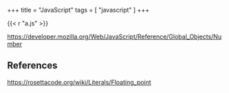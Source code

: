+++
title = "JavaScript"
tags = [ "javascript" ]
+++

{{< r "a.js" >}}

<https://developer.mozilla.org/Web/JavaScript/Reference/Global_Objects/Number>

## References

<https://rosettacode.org/wiki/Literals/Floating_point>
